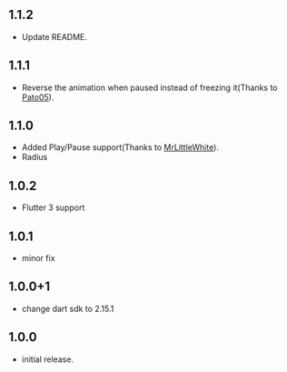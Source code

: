 ## 1.1.2

- Update README.

## 1.1.1

- Reverse the animation when paused instead of freezing it(Thanks to [Pato05](https://github.com/Pato05)).

## 1.1.0

- Added Play/Pause support(Thanks to [MrLittleWhite](https://github.com/MrLittleWhite)).
- Radius

## 1.0.2

- Flutter 3 support

## 1.0.1

- minor fix

## 1.0.0+1

- change dart sdk to 2.15.1

## 1.0.0

- initial release.

